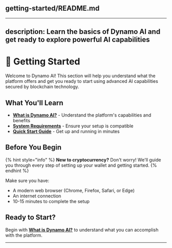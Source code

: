 ## getting-started/README.md

---

description: Learn the basics of Dynamo AI and get ready to explore powerful AI capabilities
---

# 🌟 Getting Started

Welcome to Dynamo AI! This section will help you understand what the platform offers and get you ready to start using advanced AI capabilities secured by blockchain technology.

## What You'll Learn

- **[What is Dynamo AI?](what-is-dynamo-ai.md)** - Understand the platform's capabilities and benefits
- **[System Requirements](system-requirements.md)** - Ensure your setup is compatible  
- **[Quick Start Guide](quick-start.md)** - Get up and running in minutes

## Before You Begin

{% hint style="info" %}
**New to cryptocurrency?** Don't worry! We'll guide you through every step of setting up your wallet and getting started.
{% endhint %}

Make sure you have:

- A modern web browser (Chrome, Firefox, Safari, or Edge)
- An internet connection
- 10-15 minutes to complete the setup

## Ready to Start?

Begin with **[What is Dynamo AI?](what-is-dynamo-ai.md)** to understand what you can accomplish with the platform.

---
